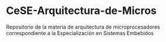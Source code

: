 # CeSE-Arquitectura-de-Micros
Repositorio de la materia de arquitectura de microprocesadores correspondiente a la Especialización en Sistemas Embebidos

